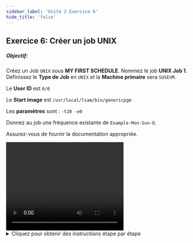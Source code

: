 ```yaml
---
sidebar_label: 'Unité 2 Exercice 6'
hide_title: 'false'
---
```


## Exercice 6: Créer un job UNIX

##### Objectif:

Créez un Job ```UNIX``` sous **MY FIRST SCHEDULE**. Nommez le job **UNIX Job 1**. Définissez le **Type de Job** en ```UNIX``` et la **Machine primaire** sera ```SUSEVM```.

Le **User ID** est ```0/0```

Le **Start image** est ```/usr/local/lsam/bin/genericpgm```

Les **paramètres** sont : ```-t20 -e0```

Donnez au job une fréquence existante de ```Example-Mon-Sun-O```.

Assurez-vous de fournir la documentation appropriée.


<div>
<video width="320" height="240" controls>
  <source src="videobasic/U2E6.mp4" type="video/mp4"></source>
Your browser does not support the video tag.
</video>
</div>

<details>

<summary>Cliquez pour obtenir des instructions étape par étape</summary>

**Scénario : Vous allez créer 1 Job UNIX dans OpCon pour exécuter le même programme que dans l'exercice précédent**

1. Dans le menu Administration, double-cliquez sur **Job Master**.
2. Dans la liste déroulante Schedule, sélectionnez **My First Schedule**.
3. Cliquez sur le bouton **Ajouter** dans la barre d'outils Job Master.
4. Dans la zone de texte **Nom**, saisissez ```UNIX Job 1```.
5. Dans la liste déroulante Type de Job, sélectionnez **UNIX**.
6. Dans la liste déroulante Machine Primaire, sélectionnez la machine **SUSEVM** sur laquelle le job doit être exécuté.
7. Dans la liste déroulante User ID, sélectionnez **0/0**
8. Dans le champ **Start Image**, saisissez :

```
/usr/local/lsam/bin/genericpgm
```

9. Dans la section **Parameters**, entrez :

```
-t20 -e0
```

10. Cliquez sur le bouton **Sauvegarder** dans la barre d'outils Job Master.
11. Dans l'écran Job Master sous Propriétés du Job, cliquez sur l'onglet **Fréquence**.
12. Dans le cadre liste Fréquences, cliquez sur le bouton **Ajouter**.
13. Cliquez sur **Utiliser Fréquence existante**.
    * Dans la liste déroulante Fréquence, sélectionnez **Example-Mon-Sun-O**.
    * Cliquez sur **Suivant**.
    * Cliquez sur le bouton **Terminer**.
14. Cliquez sur l'onglet **Documentation** et entrez ```Ceci est un exemple de Job UNIX```.
15. Cliquez sur le bouton **Sauvegarder** dans la barre d'outils Job Master.
16. Fermez le Job Master.

</details>
